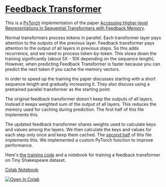 # [Feedback Transformer](https://nn.labml.ai/transformers/feedback/index.html)

This is a [PyTorch](https://pytorch.org) implementation of the paper
[Accessing Higher-level Representations in Sequential Transformers with Feedback Memory](https://papers.labml.ai/paper/2002.09402).

Normal transformers process tokens in parallel. Each transformer layer pays attention
to the outputs of the previous layer.
Feedback transformer pays attention to the output of all layers in previous steps.
So this adds recurrence, and we need to process token-by-token.
This slows down the training significantly (about 5X - 10X depending on the sequence length).
However, when predicting Feedback Transformer is faster because you can predict the next token
if you cache the memory vectors.

In order to speed up the training the paper discusses starting with a short sequence length and
gradually increasing it.
They also discuss using a pretrained parallel transformer as the starting point.

The original feedback transformer doesn't keep the outputs of all layers.
Instead it keeps weighted sum of the output of all layers.
This reduces the memory used for caching during prediction.
The first half of this file implements this.

The updated feedback transformer shares weights used
to calculate keys and values among the layers.
We then calculate the keys and values for each step only once and keep
them cached.
The [second half](#shared_kv) of this file implements this.
We implemented a custom PyTorch function to improve performance.

Here's [the training code](experiment.html) and a notebook for training a feedback transformer on Tiny Shakespeare dataset.

[Colab Notebook](https://colab.research.google.com/github/labmlai/annotated_deep_learning_paper_implementations/blob/master/labml_nn/transformers/feedback/experiment.ipynb)

[![Open In Colab](https://colab.research.google.com/assets/colab-badge.svg)](https://colab.research.google.com/github/labmlai/annotated_deep_learning_paper_implementations/blob/master/labml_nn/transformers/feedback/experiment.ipynb)
